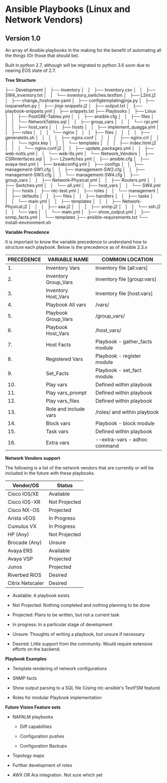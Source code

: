 # Ansible Playbooks (Linux and Network Vendors)
## Version 1.0

An array of Ansible playbooks in the making for the benefit of automating all the things (Or those that should be).

Built in python 2.7, although will be migrated to python 3.6 soon due to nearing EOS state of 2.7.

**Tree Structure**

├── Development
│   ├── Inventory
│   │   ├── Inventory.csv
│   │   ├── SW4_inventory.txt
│   │   └── inventory_switches.textfsm
│   ├── L2int.j2
│   ├── change_hostname.yaml
│   ├── configtemplatingjinja.py
│   ├── iosparsefsm.py
│   ├── jinja-snippets.j2
│   ├── output.txt
│   ├── playbook-snippets.yml
│   ├── snippets.txt
├── Playbooks
│   ├── Linux
│   │   ├── PostGRE-Tables.yml
│   │   ├── ansible.cfg
│   │   ├── files
│   │   │   └── NetworkTables.sql
│   │   ├── group_vars
│   │   │   └── rpi.yml
│   │   ├── host_vars
│   │   ├── hosts
│   │   ├── implement_quagga.yml
│   │   ├── roles
│   │   │   └── nginx
│   │   │       ├── files
│   │   │       │   ├── generatetls.sh
│   │   │       │   ├── nginx.conf
│   │   │       │   ├── nginx.crt
│   │   │       │   └── nginx.key
│   │   │       └── templates
│   │   │           ├── index.html.j2
│   │   │           └── nginx.conf.j2
│   │   ├── update_packages.yml
│   │   ├── web-notls.yml
│   │   └── web-tls.yml
│   └── Network_Vendors
│       ├── CSRinterfaces.sql
│       ├── L2switches.yml
│       ├── ansible.cfg
│       ├── avaya-test.yml
│       ├── breakconfig.yml
│       ├── configs
│       │   ├── management-SW1.cfg
│       │   ├── management-SW2.cfg
│       │   ├── management-SW3.cfg
│       │   └── management-SW4.cfg
│       ├── group_vars
│       │   ├── Network-Physical.yml
│       │   ├── Routers.yml
│       │   ├── Switches.yml
│       │   └── all.yml
│       ├── host_vars
│       │   └── SW4.yml
│       ├── hosts
│       ├── ntc-test.yml
│       ├── roles
│       │   └── management
│       │       ├── defaults
│       │       ├── files
│       │       ├── handlers
│       │       ├── tasks
│       │       │   └── main.yml
│       │       ├── templates
│       │       │   ├── Network-Physical.j2
│       │       │   ├── aaa.j2
│       │       │   ├── snmp.j2
│       │       │   └── ssh.j2
│       │       └── vars
│       │           └── main.yml
│       ├── show_output.yml
│       ├── snmp_facts.yml
│       └── templates
├── ansible-requirements.txt
└── install-environment.sh

**Variable Precedence**

It is important to know the variable precedence to understand how to structure each playbook. Below is the precedence as of Ansible 2.3.x

 | PRECEDENCE |      VARIABLE NAME      |           COMMON LOCATION          |
 |------------|-------------------------|------------------------------------|
 | 1.         | Inventory Vars          | Inventory file [all:vars]          |
 | 2.         | Inventory Group_Vars    | Inventory file [group:vars]        |
 | 3.         | Inventory Host_Vars     | Inventory file [host:vars]         |
 | 4.         | Playbook All vars       | /vars/                             |
 | 5.         | Playbook Group_Vars     | /group_vars/                       |
 | 6.         | Playbook Host_Vars      | /host_vars/                        |
 | 7.         | Host Facts              | Playbook -  gather_facts module    |
 | 8.         | Registered Vars         | Playbook - register module         |
 | 9.         | Set_Facts               | Playbook - set_fact module.        |
 | 10.        | Play vars               | Defined within playbook            |
 | 11.        | Play vars_prompt        | Defined within playbook            |
 | 12.        | Play vars_files         | Defined within playbook            |
 | 13.        | Role and include vars   | /roles/ and within playbook        |
 | 14.        | Block vars              | Playbook - block module            |
 | 15.        | Task vars               | Defined within playbook            |
 | 16.        | Extra vars              | --extra-vars - adhoc command       |

**Network Vendors support**

The following is a list of the network vendors that are currently or will be included in the future with these playbooks.

 |  Vendor/OS      |   Status      |
 |-----------------|---------------|
 | Cisco IOS/XE    | Available     |
 | Cisco IOS-XR    | Not Projected |
 | Cisco NX-OS     | Projected     |
 | Arista vEOS     | In Progress   |
 | Cumulus VX      | In Progress   |
 | HP (Any)        | Not Projected |
 | Brocade (Any)   | Unsure        |
 | Avaya ERS       | Available     |
 | Avaya VSP       | Projected     |
 | Junos           | Projected     |
 | Riverbed RiOS   | Desired       |
 | Citrix Netscaler| Desired       |

- Available: A playbook exists

- Not Projected: Nothing completed and nothing planning to be done

- Projected: Plans to be written, but not a current task

- In progress: In a particular stage of development

- Unsure: Thoughts of writing a playbook, but unsure if necessary

- Desired: Little support from the community. Would require extensive efforts on the backend.

**Playbook Examples**

- Template rendering of network configurations

- SNMP facts

- Show output parsing to a SQL file (Using ntc-ansible's TextFSM feature)

- Roles for modular Playbook implementation

**Future Vision Feature sets**

- NAPALM playbooks
 
  + Diff capabilities

  + Configuration pushes

  + Configuration Backups

- Topology maps

- Further development of roles

- AWX OR Ara integration. Not sure which yet